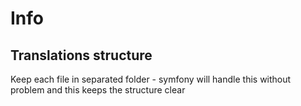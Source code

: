 # Info
## Translations structure

Keep each file in separated folder - symfony will handle this without problem and this keeps the structure clear